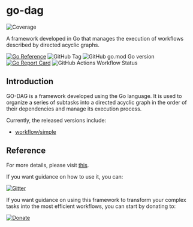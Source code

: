 # go-dag
![Coverage](https://img.shields.io/badge/Coverage-90.0%25-brightgreen)

A framework developed in Go that manages the execution of workflows described by directed acyclic graphs.

[![Go Reference](https://pkg.go.dev/badge/github.com/rhosocial/go-dag.svg)](https://pkg.go.dev/github.com/rhosocial/go-dag)
![GitHub Tag](https://img.shields.io/github/v/tag/rhosocial/go-dag)
![GitHub go.mod Go version](https://img.shields.io/github/go-mod/go-version/rhosocial/go-dag)
[![Go Report Card](https://goreportcard.com/badge/github.com/rhosocial/go-dag)](https://goreportcard.com/report/github.com/rhosocial/go-dag)
![GitHub Actions Workflow Status](https://img.shields.io/github/actions/workflow/status/rhosocial/go-dag/go.yml?branch=r1.0)

## Introduction

GO-DAG is a framework developed using the Go language.
It is used to organize a series of subtasks into a directed acyclic graph in the order of their dependencies
and manage its execution process.

Currently, the released versions include:

- [workflow/simple](workflow/simple)

## Reference

For more details, please visit [this](https://docs.go-dag.dev.rho.social/).

If you want guidance on how to use it, you can:

[![Gitter](https://img.shields.io/gitter/room/rhosocial/go-dag)](https://matrix.to/#/#go-dag.rhosocial:gitter.im)

If you want guidance on using this framework to transform your complex tasks into the most efficient workflows, you can start by donating to:

[![Donate](https://liberapay.com/assets/widgets/donate.svg)](https://liberapay.com/vistart/donate)
